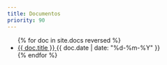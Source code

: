 ```yaml
---
title: Documentos
priority: 90
---
```


<section class="posts">
  <ul>
    {% for doc in site.docs reversed %}
      <li>
        <a href="{{ site.baseurl }}{{ doc.url }}">
          {{ doc.title }}
        </a>
        <time datetime="{{ doc.date | date_to_xmlschema }}">
          {{ doc.date | date: "%d-%m-%Y" }}
        </time>
      </li>
    {% endfor %}
  </ul>
</section>
